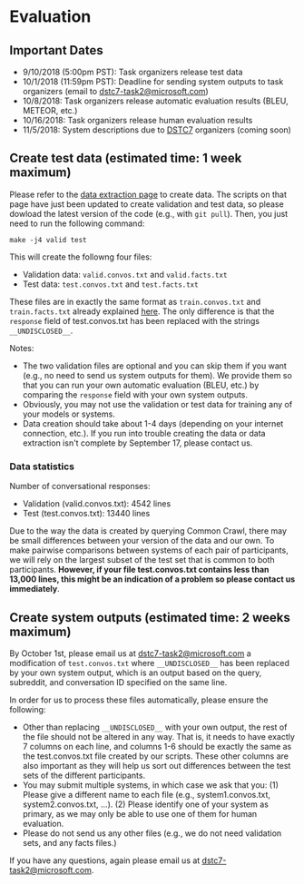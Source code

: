 # Evaluation

## Important Dates
* 9/10/2018 (5:00pm PST): Task organizers release test data
* 10/1/2018 (11:59pm PST): Deadline for sending system outputs to task organizers (email to <dstc7-task2@microsoft.com>)
* 10/8/2018: Task organizers release automatic evaluation results (BLEU, METEOR, etc.)
* 10/16/2018: Task organizers release human evaluation results
* 11/5/2018: System descriptions due to [DSTC7](http://workshop.colips.org/dstc7/) organizers (coming soon)

## Create test data (estimated time: 1 week maximum)

Please refer to the [data extraction page](https://github.com/DSTC-MSR-NLP/DSTC7-End-to-End-Conversation-Modeling/tree/master/data_extraction) to create data. The scripts on that page have just been updated to create validation and test data, so please dowload the latest version of the code (e.g., with `git pull`). Then, you just need to run the following command:

```make -j4 valid test```

This will create the followng four files:

* Validation data: ``valid.convos.txt`` and ``valid.facts.txt``
* Test data: ``test.convos.txt`` and ``test.facts.txt``

These files are in exactly the same format as ``train.convos.txt`` and ``train.facts.txt`` already explained [here](https://github.com/DSTC-MSR-NLP/DSTC7-End-to-End-Conversation-Modeling/tree/master/data_extraction). The only difference is that the ``response`` field of test.convos.txt has been replaced with the strings ``__UNDISCLOSED__``.

Notes: 
* The two validation files are optional and you can skip them if you want (e.g., no need to send us system outputs for them). We provide them so that you can run your own automatic evaluation (BLEU, etc.) by comparing the ``response`` field with your own system outputs. 
* Obviously, you may not use the validation or test data for training any of your models or systems.
* Data creation should take about 1-4 days (depending on your internet connection, etc.). If you run into trouble creating the data or data extraction isn't complete by September 17, please contact us.

### Data statistics

Number of conversational responses: 
* Validation (valid.convos.txt): 4542 lines
* Test (test.convos.txt): 13440 lines

Due to the way the data is created by querying Common Crawl, there may be small differences between your version of the data and our own. To make pairwise comparisons between systems of each pair of participants, we will rely on the largest subset of the test set that is common to both participants.  **However, if your file test.convos.txt contains less than 13,000 lines, this might be an indication of a problem so please contact us immediately**.

## Create system outputs (estimated time: 2 weeks maximum)

By October 1st, please email us at <dstc7-task2@microsoft.com> a modification of ``test.convos.txt`` where ``__UNDISCLOSED__`` has been replaced by your own system output, which is an output based on the query, subreddit, and conversation ID specified on the same line.

In order for us to process these files automatically, please ensure the following:
* Other than replacing ``__UNDISCLOSED__`` with your own output, the rest of the file should not be altered in any way. That is, it needs to have exactly 7 columns on each line, and columns 1-6 should be exactly the same as the test.convos.txt file created by our scripts. These other columns are also important as they will help us sort out differences between the test sets of the different participants.
* You may submit multiple systems, in which case we ask that you: (1) Please give a different name to each file (e.g., system1.convos.txt, system2.convos.txt, ...). (2) Please identify one of your system as primary, as we may only be able to use one of them for human evaluation.
* Please do not send us any other files (e.g., we do not need validation sets, and any facts files.) 

If you have any questions, again please email us at <dstc7-task2@microsoft.com>.
